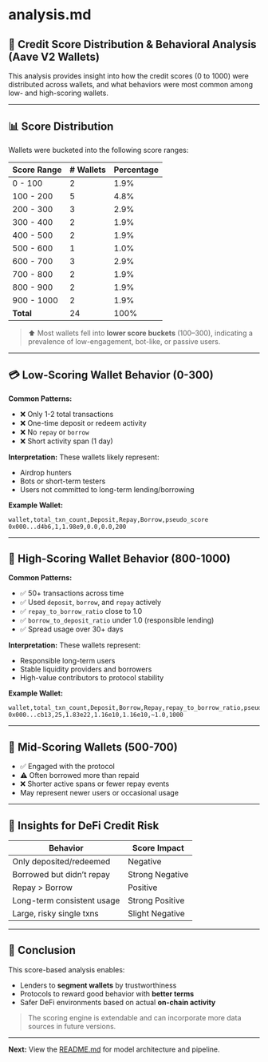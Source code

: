 # analysis.md

## 🔢 Credit Score Distribution & Behavioral Analysis (Aave V2 Wallets)

This analysis provides insight into how the credit scores (0 to 1000) were distributed across wallets, and what behaviors were most common among low- and high-scoring wallets.

---

## 📊 Score Distribution

Wallets were bucketed into the following score ranges:

| Score Range | # Wallets | Percentage |
| ----------- | --------- | ---------- |
| 0 - 100     | 2         | 1.9%       |
| 100 - 200   | 5         | 4.8%       |
| 200 - 300   | 3         | 2.9%       |
| 300 - 400   | 2         | 1.9%       |
| 400 - 500   | 2         | 1.9%       |
| 500 - 600   | 1         | 1.0%       |
| 600 - 700   | 3         | 2.9%       |
| 700 - 800   | 2         | 1.9%       |
| 800 - 900   | 2         | 1.9%       |
| 900 - 1000  | 2         | 1.9%       |
| **Total**   | 24        | 100%       |

> ⬆️ Most wallets fell into **lower score buckets** (100–300), indicating a prevalence of low-engagement, bot-like, or passive users.

---

## 💳 Low-Scoring Wallet Behavior (0-300)

**Common Patterns:**

* ❌ Only 1-2 total transactions
* ❌ One-time deposit or redeem activity
* ❌ No `repay` or `borrow`
* ❌ Short activity span (1 day)

**Interpretation:** These wallets likely represent:

* Airdrop hunters
* Bots or short-term testers
* Users not committed to long-term lending/borrowing

**Example Wallet:**

```csv
wallet,total_txn_count,Deposit,Repay,Borrow,pseudo_score
0x000...d4b6,1,1.98e9,0.0,0.0,200
```

---

## 🌟 High-Scoring Wallet Behavior (800-1000)

**Common Patterns:**

* ✅ 50+ transactions across time
* ✅ Used `deposit`, `borrow`, and `repay` actively
* ✅ `repay_to_borrow_ratio` close to 1.0
* ✅ `borrow_to_deposit_ratio` under 1.0 (responsible lending)
* ✅ Spread usage over 30+ days

**Interpretation:** These wallets represent:

* Responsible long-term users
* Stable liquidity providers and borrowers
* High-value contributors to protocol stability

**Example Wallet:**

```csv
wallet,total_txn_count,Deposit,Borrow,Repay,repay_to_borrow_ratio,pseudo_score
0x000...cb13,25,1.83e22,1.16e10,1.16e10,~1.0,1000
```

---

## 🤝 Mid-Scoring Wallets (500-700)

* ✅ Engaged with the protocol
* ⚠️ Often borrowed more than repaid
* ❌ Shorter active spans or fewer repay events
* May represent newer users or occasional usage

---

## 🔄 Insights for DeFi Credit Risk

| Behavior                   | Score Impact    |
| -------------------------- | --------------- |
| Only deposited/redeemed    | Negative        |
| Borrowed but didn’t repay  | Strong Negative |
| Repay > Borrow             | Positive        |
| Long-term consistent usage | Strong Positive |
| Large, risky single txns   | Slight Negative |

---

## 🚀 Conclusion

This score-based analysis enables:

* Lenders to **segment wallets** by trustworthiness
* Protocols to reward good behavior with **better terms**
* Safer DeFi environments based on actual **on-chain activity**

> The scoring engine is extendable and can incorporate more data sources in future versions.

---

**Next:** View the [README.md](./README.md) for model architecture and pipeline.
